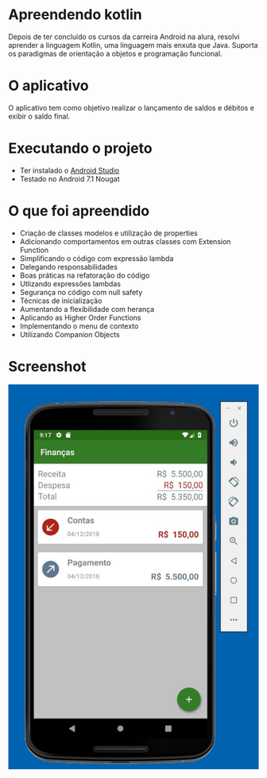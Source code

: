 # Apreendendo kotlin

Depois de ter concluído os cursos da carreira Android na alura, resolvi aprender a linguagem Kotlin, uma linguagem mais enxuta que Java. Suporta os paradigmas de orientação a objetos e programação funcional.

# O aplicativo

O aplicativo tem como objetivo realizar o lançamento de saldos e débitos e exibir o saldo final.

# Executando o projeto

- Ter instalado o [Android Studio](https://developer.android.com/studio)
- Testado no Android 7.1 Nougat

# O que foi apreendido

- Criação de classes modelos e utilização de properties
- Adicionando comportamentos em outras classes com Extension Function
- Simplificando o código com expressão lambda
- Delegando responsabilidades
- Boas práticas na refatoração do código
- Utlizando expressões lambdas
- Segurança no código com null safety
- Técnicas de inicialização
- Aumentando a flexibilidade com herança
- Aplicando as Higher Order Functions
- Implementando o menu de contexto
- Utilizando Companion Objects

# Screenshot

![](https://github.com/denmarksdev/controle-gastos/blob/master/screenshot.jpg?raw=true "Aplicativo de Controle de Gastos")
